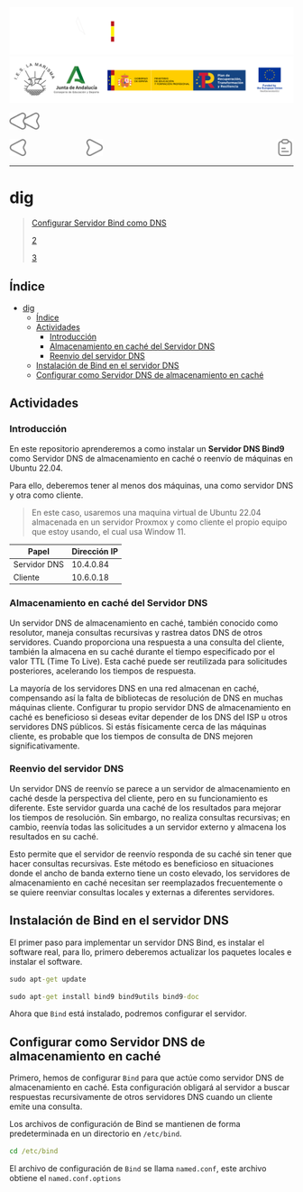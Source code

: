 ![](/.resGen/_bannerD.png#gh-dark-mode-only)
![](/.resGen/_bannerL.png#gh-light-mode-only)

<a href="/Tema2/readme.md"><img src="/.resGen/_back.svg" width="52.5"></a>

<a href="4.md"><img src="/.resGen/_arrow_r.svg" width="30"></a>
&emsp;&emsp;&emsp;&emsp;&emsp;&emsp;&emsp;
<a href="6.md"><img src="/.resGen/_arrow.svg" width="30"></a>
<a href="5.1.md"><img src="/.resGen/_notes.svg" width="30" align="right"></a>

---

# dig

> [Configurar Servidor Bind como DNS](https://www.digitalocean.com/community/tutorials/how-to-configure-bind-as-a-caching-or-forwarding-dns-server-on-ubuntu-16-04)
> 
> [2](https://www.zytrax.com/books/dns/ch4/)
>
> [3](https://help.ubuntu.com/community/BIND9ServerHowto)

## Índice

- [dig](#dig)
  - [Índice](#índice)
  - [Actividades](#actividades)
    - [Introducción](#introducción)
    - [Almacenamiento en caché del Servidor DNS](#almacenamiento-en-caché-del-servidor-dns)
    - [Reenvio del servidor DNS](#reenvio-del-servidor-dns)
  - [Instalación de Bind en el servidor DNS](#instalación-de-bind-en-el-servidor-dns)
  - [Configurar como Servidor DNS de almacenamiento en caché](#configurar-como-servidor-dns-de-almacenamiento-en-caché)

## Actividades

### Introducción

En este repositorio aprenderemos a como instalar un **Servidor DNS Bind9** como Servidor DNS de almacenamiento en caché o reenvío de máquinas en Ubuntu 22.04.

Para ello, deberemos tener al menos dos máquinas, una como servidor DNS y otra como cliente.

> En este caso, usaremos una maquina virtual de Ubuntu 22.04 almacenada en un servidor Proxmox y como cliente el propio equipo que estoy usando, el cual usa Window 11.

| Papel | Dirección IP |
| --- | --- |
| Servidor DNS | 10.4.0.84 |
| Cliente | 10.6.0.18 |

### Almacenamiento en caché del Servidor DNS

Un servidor DNS de almacenamiento en caché, también conocido como resolutor, maneja consultas recursivas y rastrea datos DNS de otros servidores. Cuando proporciona una respuesta a una consulta del cliente, también la almacena en su caché durante el tiempo especificado por el valor TTL (Time To Live). Esta caché puede ser reutilizada para solicitudes posteriores, acelerando los tiempos de respuesta.

La mayoría de los servidores DNS en una red almacenan en caché, compensando así la falta de bibliotecas de resolución de DNS en muchas máquinas cliente. Configurar tu propio servidor DNS de almacenamiento en caché es beneficioso si deseas evitar depender de los DNS del ISP u otros servidores DNS públicos. Si estás físicamente cerca de las máquinas cliente, es probable que los tiempos de consulta de DNS mejoren significativamente.

### Reenvio del servidor DNS

Un servidor DNS de reenvío se parece a un servidor de almacenamiento en caché desde la perspectiva del cliente, pero en su funcionamiento es diferente. Este servidor guarda una caché de los resultados para mejorar los tiempos de resolución. Sin embargo, no realiza consultas recursivas; en cambio, reenvía todas las solicitudes a un servidor externo y almacena los resultados en su caché.

Esto permite que el servidor de reenvío responda de su caché sin tener que hacer consultas recursivas. Este método es beneficioso en situaciones donde el ancho de banda externo tiene un costo elevado, los servidores de almacenamiento en caché necesitan ser reemplazados frecuentemente o se quiere reenviar consultas locales y externas a diferentes servidores.

## Instalación de Bind en el servidor DNS

El primer paso para implementar un servidor DNS Bind, es instalar el software real, para llo, primero deberemos actualizar los paquetes locales e instalar el software.

``` cmd
sudo apt-get update
```

``` cmd
sudo apt-get install bind9 bind9utils bind9-doc
```

Ahora que `Bind` está instalado, podremos configurar el servidor.

## Configurar como Servidor DNS de almacenamiento en caché

Primero, hemos de configurar `Bind` para que actúe como servidor DNS de almacenamiento en caché. Esta configuración obligará al servidor a buscar respuestas recursivamente de otros servidores DNS cuando un cliente emite una consulta.

Los archivos de configuración de Bind se mantienen de forma predeterminada en un directorio en `/etc/bind`.

``` cmd
cd /etc/bind
```

El archivo de configuración de `Bind` se llama `named.conf`, este archivo obtiene el `named.conf.options` 
